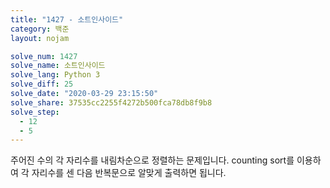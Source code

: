 ```yaml
---
title: "1427 - 소트인사이드"
category: 백준
layout: nojam

solve_num: 1427
solve_name: 소트인사이드
solve_lang: Python 3
solve_diff: 25
solve_date: "2020-03-29 23:15:50"
solve_share: 37535cc2255f4272b500fca78db8f9b8
solve_step:
  - 12
  - 5
---
```


주어진 수의 각 자리수를 내림차순으로 정렬하는 문제입니다. counting sort를 이용하여 각 자리수를 센 다음 반복문으로 알맞게 출력하면 됩니다.
